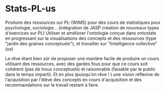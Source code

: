 
# Stats-PL-us


Produire des ressources sur PL-(WIMS) pour des cours de statistiques pour psychologie, sociologie... (intégration de JASP création de nouveaux types d'exercices sur PL)
Utiliser et améliorer l'ontologie conçue dans ontostats en progressant sur la visualisations des concepts et des ressources (type "jardin des graines conceptuels"), et travailler sur “lintelligence collective” (us)
 
Le rêve étant bien sûr de proposer une manière facile de produire un cours utilisant des ressources, avec des gardes fous pour que ce cours soit cohérent (pas de trous conceptuels) et raisonnable (faisable par le public dans le temps imparti). Et en plus (puisqu'on rêve ! ) une vision réflexive de l'acquisition par l'élève des concepts en cours d'acquisition et des recommandations sur le travail restant à faire.
